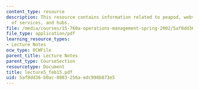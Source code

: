 ```yaml
---
content_type: resource
description: This resource contains information related to peapod, webvan, characteristics
  of services, and hubs.
file: /media/courses/15-760a-operations-management-spring-2002/5af8dd36b0ac0883256aedc998b873e5_lecture5_feb15.pdf
file_type: application/pdf
learning_resource_types:
- Lecture Notes
ocw_type: OCWFile
parent_title: Lecture Notes
parent_type: CourseSection
resourcetype: Document
title: lecture5_feb15.pdf
uid: 5af8dd36-b0ac-0883-256a-edc998b873e5
---
```

